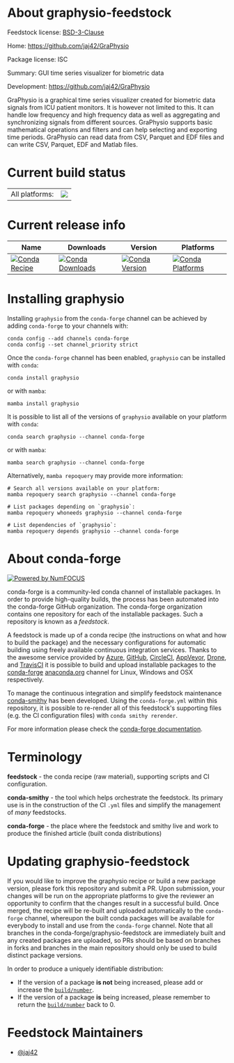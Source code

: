 About graphysio-feedstock
=========================

Feedstock license: [BSD-3-Clause](https://github.com/conda-forge/graphysio-feedstock/blob/main/LICENSE.txt)

Home: https://github.com/jaj42/GraPhysio

Package license: ISC

Summary: GUI time series visualizer for biometric data

Development: https://github.com/jaj42/GraPhysio

GraPhysio is a graphical time series visualizer created for biometric data
signals from ICU patient monitors. It is however not limited to this. It
can handle low frequency and high frequency data as well as aggregating and
synchronizing signals from different sources. GraPhysio supports basic
mathematical operations and filters and can help selecting and exporting
time periods. GraPhysio can read data from CSV, Parquet and EDF files and
can write CSV, Parquet, EDF and Matlab files.


Current build status
====================


<table><tr><td>All platforms:</td>
    <td>
      <a href="https://dev.azure.com/conda-forge/feedstock-builds/_build/latest?definitionId=16644&branchName=main">
        <img src="https://dev.azure.com/conda-forge/feedstock-builds/_apis/build/status/graphysio-feedstock?branchName=main">
      </a>
    </td>
  </tr>
</table>

Current release info
====================

| Name | Downloads | Version | Platforms |
| --- | --- | --- | --- |
| [![Conda Recipe](https://img.shields.io/badge/recipe-graphysio-green.svg)](https://anaconda.org/conda-forge/graphysio) | [![Conda Downloads](https://img.shields.io/conda/dn/conda-forge/graphysio.svg)](https://anaconda.org/conda-forge/graphysio) | [![Conda Version](https://img.shields.io/conda/vn/conda-forge/graphysio.svg)](https://anaconda.org/conda-forge/graphysio) | [![Conda Platforms](https://img.shields.io/conda/pn/conda-forge/graphysio.svg)](https://anaconda.org/conda-forge/graphysio) |

Installing graphysio
====================

Installing `graphysio` from the `conda-forge` channel can be achieved by adding `conda-forge` to your channels with:

```
conda config --add channels conda-forge
conda config --set channel_priority strict
```

Once the `conda-forge` channel has been enabled, `graphysio` can be installed with `conda`:

```
conda install graphysio
```

or with `mamba`:

```
mamba install graphysio
```

It is possible to list all of the versions of `graphysio` available on your platform with `conda`:

```
conda search graphysio --channel conda-forge
```

or with `mamba`:

```
mamba search graphysio --channel conda-forge
```

Alternatively, `mamba repoquery` may provide more information:

```
# Search all versions available on your platform:
mamba repoquery search graphysio --channel conda-forge

# List packages depending on `graphysio`:
mamba repoquery whoneeds graphysio --channel conda-forge

# List dependencies of `graphysio`:
mamba repoquery depends graphysio --channel conda-forge
```


About conda-forge
=================

[![Powered by
NumFOCUS](https://img.shields.io/badge/powered%20by-NumFOCUS-orange.svg?style=flat&colorA=E1523D&colorB=007D8A)](https://numfocus.org)

conda-forge is a community-led conda channel of installable packages.
In order to provide high-quality builds, the process has been automated into the
conda-forge GitHub organization. The conda-forge organization contains one repository
for each of the installable packages. Such a repository is known as a *feedstock*.

A feedstock is made up of a conda recipe (the instructions on what and how to build
the package) and the necessary configurations for automatic building using freely
available continuous integration services. Thanks to the awesome service provided by
[Azure](https://azure.microsoft.com/en-us/services/devops/), [GitHub](https://github.com/),
[CircleCI](https://circleci.com/), [AppVeyor](https://www.appveyor.com/),
[Drone](https://cloud.drone.io/welcome), and [TravisCI](https://travis-ci.com/)
it is possible to build and upload installable packages to the
[conda-forge](https://anaconda.org/conda-forge) [anaconda.org](https://anaconda.org/)
channel for Linux, Windows and OSX respectively.

To manage the continuous integration and simplify feedstock maintenance
[conda-smithy](https://github.com/conda-forge/conda-smithy) has been developed.
Using the ``conda-forge.yml`` within this repository, it is possible to re-render all of
this feedstock's supporting files (e.g. the CI configuration files) with ``conda smithy rerender``.

For more information please check the [conda-forge documentation](https://conda-forge.org/docs/).

Terminology
===========

**feedstock** - the conda recipe (raw material), supporting scripts and CI configuration.

**conda-smithy** - the tool which helps orchestrate the feedstock.
                   Its primary use is in the construction of the CI ``.yml`` files
                   and simplify the management of *many* feedstocks.

**conda-forge** - the place where the feedstock and smithy live and work to
                  produce the finished article (built conda distributions)


Updating graphysio-feedstock
============================

If you would like to improve the graphysio recipe or build a new
package version, please fork this repository and submit a PR. Upon submission,
your changes will be run on the appropriate platforms to give the reviewer an
opportunity to confirm that the changes result in a successful build. Once
merged, the recipe will be re-built and uploaded automatically to the
`conda-forge` channel, whereupon the built conda packages will be available for
everybody to install and use from the `conda-forge` channel.
Note that all branches in the conda-forge/graphysio-feedstock are
immediately built and any created packages are uploaded, so PRs should be based
on branches in forks and branches in the main repository should only be used to
build distinct package versions.

In order to produce a uniquely identifiable distribution:
 * If the version of a package **is not** being increased, please add or increase
   the [``build/number``](https://docs.conda.io/projects/conda-build/en/latest/resources/define-metadata.html#build-number-and-string).
 * If the version of a package **is** being increased, please remember to return
   the [``build/number``](https://docs.conda.io/projects/conda-build/en/latest/resources/define-metadata.html#build-number-and-string)
   back to 0.

Feedstock Maintainers
=====================

* [@jaj42](https://github.com/jaj42/)

